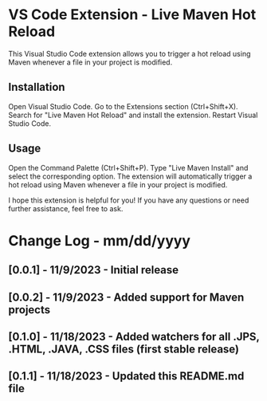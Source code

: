 # VS Code Extension - Live Maven Hot Reload
This Visual Studio Code extension allows you to trigger a hot reload using Maven whenever a file in your project is modified.

## Installation
Open Visual Studio Code.
Go to the Extensions section (Ctrl+Shift+X).
Search for "Live Maven Hot Reload" and install the extension.
Restart Visual Studio Code.

## Usage
Open the Command Palette (Ctrl+Shift+P).
Type "Live Maven Install" and select the corresponding option.
The extension will automatically trigger a hot reload using Maven whenever a file in your project is modified.

I hope this extension is helpful for you! If you have any questions or need further assistance, feel free to ask.

# Change Log - mm/dd/yyyy
## [0.0.1] - 11/9/2023 - Initial release
## [0.0.2] - 11/9/2023 - Added support for Maven projects
## [0.1.0] - 11/18/2023 - Added watchers for all .JPS, .HTML, .JAVA, .CSS files (first stable release)
## [0.1.1] - 11/18/2023 - Updated this README.md file